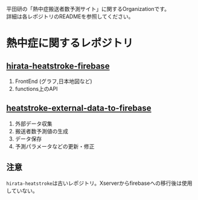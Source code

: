 平田研の「熱中症搬送者数予測サイト」に関するOrganizationです。  
詳細は各レポジトリのREADMEを参照してください。

# 熱中症に関するレポジトリ
## [hirata-heatstroke-firebase](https://github.com/hirata-lab-nit/hirata-heatstroke-firebase)
1. FrontEnd (グラフ,日本地図など)
2. functions上のAPI

## [heatstroke-external-data-to-firebase](https://github.com/hirata-lab-nit/heatstroke-external-data-to-firebase)
1. 外部データ収集
2. 搬送者数予測値の生成
3. データ保存
4. 予測パラメータなどの更新・修正

## 注意
`hirata-heatstroke`は古いレポジトリ。Xserverからfirebaseへの移行後は使用していない。


